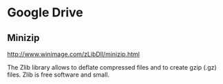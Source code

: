 # Google Drive


## Minizip

http://www.winimage.com/zLibDll/minizip.html

The Zlib library allows to deflate compressed files and to create gzip (.gz) files. Zlib is free software and small.